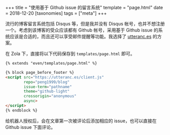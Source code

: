 +++
title = "使用基于 Github issue 的留言系统"
template = "page.html" 
date = 2018-12-20
[taxonomies]
tags = ["meta"]
+++

流行的博客留言系统包括 Disqus 等，但是我并没有 Disqus 帐号，也并不想注册一个。考虑到该博客的受众应该都有 Github 帐号，采用基于 Github issue 的系统应该是合适的，而且还可以享受邮件提醒等功能。我选择了 [utteranc.es](https://utteranc.es) 的方案。

<!-- more -->

在 Zola 下，直接将以下代码保存到 `templates/page.html` 即可。

```html
{% extends "even/templates/page.html" %}

{% block page_before_footer %}
<script src="https://utteranc.es/client.js"
        repo="peng1999/blog"
        issue-term="pathname"
        theme="github-light"
        crossorigin="anonymous"
        async>
</script>
{% endblock %}
```

给机器人授权后，会在文章第一次被评论后添加相应的 issue，也可以直接在 Github issue 下面评论。

